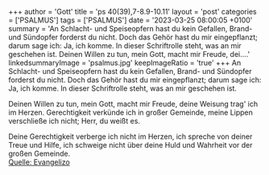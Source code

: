 +++
author = 'Gott'
title = 'ps 40(39),7-8.9-10.11'
layout = 'post'
categories = ['PSALMUS']
tags = ['PSALMUS']
date = '2023-03-25 08:00:05 +0100'
summary = 'An Schlacht- und Speiseopfern hast du kein Gefallen, Brand- und Sündopfer forderst du nicht. Doch das Gehör hast du mir eingepflanzt; darum sage ich: Ja, ich komme. In dieser Schriftrolle steht, was an mir geschehen ist.  Deinen Willen zu tun, mein Gott, macht mir Freude, dei....'
linkedsummaryImage = 'psalmus.jpg'
keepImageRatio = 'true'
+++
An Schlacht- und Speiseopfern hast du kein Gefallen,
Brand- und Sündopfer forderst du nicht.
Doch das Gehör hast du mir eingepflanzt;
darum sage ich: Ja, ich komme.
In dieser Schriftrolle steht, was an mir geschehen ist.

Deinen Willen zu tun, mein Gott, macht mir Freude,
deine Weisung trag' ich im Herzen.<!--more-->
Gerechtigkeit verkünde ich in großer Gemeinde,
meine Lippen verschließe ich nicht; Herr, du weißt es.

Deine Gerechtigkeit verberge ich nicht im Herzen,
ich spreche von deiner Treue und Hilfe,
ich schweige nicht über deine Huld und Wahrheit
vor der großen Gemeinde.<br> [Quelle: Evangelizo](https://evangeliumtagfuertag.org/DE/gospel)